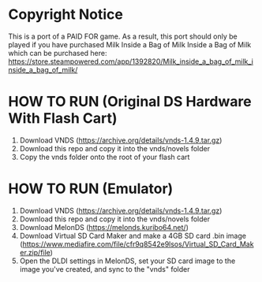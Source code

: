 # Copyright Notice
This is a port of a PAID FOR game. As a result, this port should only be played if you have purchased Milk Inside a Bag of Milk Inside a Bag of Milk which can be purchased here: https://store.steampowered.com/app/1392820/Milk_inside_a_bag_of_milk_inside_a_bag_of_milk/

# HOW TO RUN (Original DS Hardware With Flash Cart)
1. Download VNDS (https://archive.org/details/vnds-1.4.9.tar.gz)
2. Download this repo and copy it into the vnds/novels folder
3. Copy the vnds folder onto the root of your flash cart

# HOW TO RUN (Emulator)
1. Download VNDS (https://archive.org/details/vnds-1.4.9.tar.gz)
2. Download this repo and copy it into the vnds/novels folder
3. Download MelonDS (https://melonds.kuribo64.net/)
4. Download Virtual SD Card Maker and make a 4GB SD card .bin image (https://www.mediafire.com/file/cfr9q8542e9lsos/Virtual_SD_Card_Maker.zip/file)
5. Open the DLDI settings in MelonDS, set your SD card image to the image you've created, and sync to the "vnds" folder